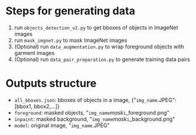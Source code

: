 # Steps for generating data
1. run `objects_detection_v2.py` to get bboxes of objects in ImageNet images
2. run `mask_imgnet.py` to mask ImageNet images
3. (Optional) run `data_augmentation.py` to wrap foreground objects with garment images
4. (Optional) run `data_pair_preparation.py` to generate training data pairs

# Outputs structure
- `all_bboxes.json`: bboxes of objects in a image, {"`img_name`.JPEG": [bbox1, bbox2,...]}
- `foreground`: masked objects, "`img_name`_mask_`i`_foreground.png"
- `inpaint`: masked background, "`img_name`_mask_`i`_background.png"
- `model`: original image, "`img_name`.JPEG"
